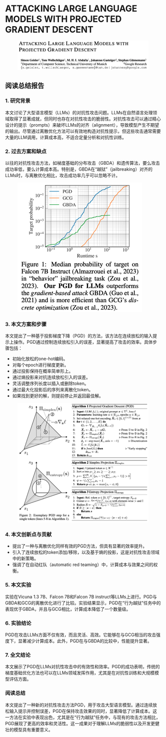 # ATTACKING LARGE LANGUAGE MODELS WITH PROJECTED GRADIENT DESCENT

<figure><img src="../.gitbook/assets/image (5) (1) (1) (1) (1) (1) (1) (1) (1) (1) (1) (1) (1) (1) (1) (1) (1) (1) (1) (1) (1).png" alt=""><figcaption></figcaption></figure>

## 阅读总结报告

### 1. 研究背景

本文讨论了大型语言模型（LLMs）的对抗性攻击问题。LLMs在自然语言处理领域取得了显著成就，但同时也存在对抗性攻击的脆弱性。对抗性攻击可以通过精心设计的提示（prompts）来破坏LLMs的对齐（alignment），导致模型产生不期望的输出。尽管通过离散优化方法可以有效地构造对抗性提示，但这些攻击通常需要大量的LLM调用，计算成本高，不适合定量分析和对抗性训练。

### 2. 过去方案和缺点

以往的对抗性攻击方法，如梯度基础的分布攻击（GBDA）和遗传算法，要么攻击成功率低，要么计算成本高。特别是，GBDA在“越狱”（jailbreaking）对齐的LLMs时，与离散优化相比，攻击成功率几乎可以忽略不计。

<figure><img src="../.gitbook/assets/image (1) (1) (1) (1) (1) (1) (1) (1) (1) (1) (1) (1) (1) (1) (1) (1) (1) (1) (1) (1) (1) (1) (1) (1) (1) (1) (1) (1) (1) (1) (1) (1) (1) (1) (1) (1) (1) (1) (1) (1) (1).png" alt=""><figcaption></figcaption></figure>

### 3. 本文方案和步骤

本文提出了一种基于投影梯度下降（PGD）的方法，该方法在连续放松的输入提示上操作。PGD通过控制连续放松引入的误差，显著提高了攻击的效率。具体步骤包括：

* 初始化放松的one-hot编码。
* 对每个epoch进行梯度更新。
* 通过投影保持在概率简单形上。
* 通过熵投影来对抗连续放松引入的误差。
* 灵活调整序列长度以插入或删除token。
* 通过最大化投影后的序列来离散化token。
* 如果找到更好的解，则提前停止并返回最佳解。

<figure><img src="../.gitbook/assets/image (2) (1) (1) (1) (1) (1) (1) (1) (1) (1) (1) (1) (1) (1) (1) (1) (1) (1) (1) (1) (1) (1) (1) (1) (1) (1) (1) (1) (1) (1) (1) (1) (1) (1) (1) (1) (1) (1) (1) (1) (1).png" alt=""><figcaption></figcaption></figure>

### 4. 本文创新点与贡献

* 提出了一种与离散优化同样有效的PGD方法，但具有显著的效率提升。
* 引入了连续放松的token添加/移除，以及基于熵的投影，这是对抗性攻击领域中的新策略。
* 强调了在自动红队（automatic red teaming）中，计算成本与效果之间的权衡。

### 5. 本文实验

实验在Vicuna 1.3 7B、Falcon 7B和Falcon 7B instruct等LLMs上进行。PGD与GBDA和GCG的离散优化进行了比较。实验结果显示，PGD在“行为越狱”任务中的表现优于GBDA，并且与GCG相比，计算成本降低了一个数量级。

### 6. 实验结论

PGD在攻击LLMs方面不仅有效，而且灵活、高效。它能够在与GCG相当的攻击强度下，显著减少计算成本。此外，PGD在与GBDA的比较中，性能提升显著。

### 7. 全文结论

本文展示了PGD在LLMs对抗性攻击中的有效性和效率。PGD的成功表明，传统的梯度基础优化方法也可以在LLMs领域发挥作用，尤其是在对抗性训练和大规模模型评估方面。

### 阅读总结

本文提出了一种新的对抗性攻击方法PGD，用于攻击大型语言模型。通过连续放松输入提示并控制误差，PGD在保持攻击效果的同时，显著降低了计算成本。这一方法在实验中表现出色，尤其是在“行为越狱”任务中，与现有的攻击方法相比，PGD展现了更高的效率和灵活性。这一成果对于理解LLMs的脆弱性以及开发更健壮的模型具有重要意义。
